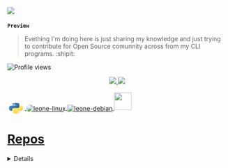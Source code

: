 <!-- Mainly Picture-->

<img src="https://raw.githubusercontent.com/gist/leone-sh/6e3b16412a536a9f5dbe24a064f293a5/raw/02213dd2fa75f5481e708fc2c490207c8959592a/cut-linux.svg">

<!-- Mainly Picture END>

<!-- Preview Introduction -->

**`Preview`**

> Evething I'm doing here is just sharing my knowledge and just trying to contribute for Open Source comunnity across from my CLI programs. :shipit:
<p align="left"> <img src="https://komarev.com/ghpvc/?username=leone-sh&color=yellow" alt="Profile views" /> </p> 

<!-- Preview Introduction  END -->


<div align="center">
 
  <!-- Github contribuitions -->
  <a href="https://github.com/leone-sh">
  <img height="180em" src="https://github-readme-stats.vercel.app/api?username=leone-sh&show_icons=true&theme=tokyonight&include_all_commits=true&count_private=true&"/>
    
  <!-- Most used languages -->
  <img height="180em" src="https://github-readme-stats.vercel.app/api/top-langs/?username=leone-sh&layout=compact&langs_count=7&theme=tokyonight&"/>
</div>


</div>

<div style="display: inline_block"><br>
 
 
 <!-- Emojis Stacks -->
 <img align="center" alt="leone-Python" height="30" width="40" src="https://raw.githubusercontent.com/devicons/devicon/master/icons/python/python-original.svg">
 <img align="center" alt="leone-linux"  style="border-radius:50px;" src="https://icongr.am/devicon/linux-plain.svg?size=48&color=000000">
 <img align="center" alt="leone-debian" src="https://icongr.am/devicon/debian-plain.svg?size=48&color=db0a0a">
 <img src="https://img.icons8.com/color/512/bash.png" width="40" height="40">
 
</div>
</div>

# Repos

<details><summary>Main Repository</summary>
<p>

<div>
  <!-- Repoo Link Pygramy -->
  <a href="https://github.com/leone-sh/pygramy"><img src="https://github-readme-stats.vercel.app/api/pin/?username=leone-sh&repo=pygramy&theme=tokyonight&"></a>
  
</div>

</p>
</details>
  
